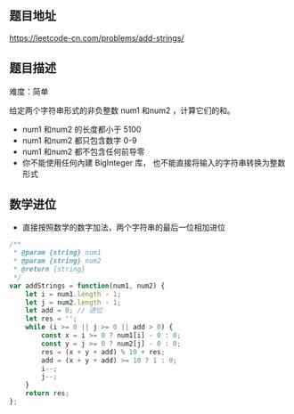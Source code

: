 ## 题目地址

https://leetcode-cn.com/problems/add-strings/

## 题目描述

难度：简单

给定两个字符串形式的非负整数 num1 和num2 ，计算它们的和。

- num1 和num2 的长度都小于 5100
- num1 和num2 都只包含数字 0-9
- num1 和num2 都不包含任何前导零
- 你不能使用任何內建 BigInteger 库， 也不能直接将输入的字符串转换为整数形式


## 数学进位

- 直接按照数学的数字加法，两个字符串的最后一位相加进位

```js
/**
 * @param {string} num1
 * @param {string} num2
 * @return {string}
 */
var addStrings = function(num1, num2) {
	let i = num1.length - 1;
	let j = num2.length - 1;
	let add = 0; // 进位
	let res = '';
	while (i >= 0 || j >= 0 || add > 0) {
		const x = i >= 0 ? num1[i] - 0 : 0;
		const y = j >= 0 ? num2[j] - 0 : 0;
		res = (x + y + add) % 10 + res;
		add = (x + y + add) >= 10 ? 1 : 0;
		i--;
		j--;
	}
	return res;
};
```

